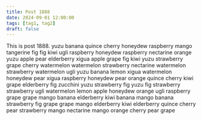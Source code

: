 ```yaml
---
title: Post 1888
date: 2024-09-01 12:00:00
tags: [tag1, tag2]
draft: false
---
```

This is post 1888.
yuzu
banana
quince
cherry
honeydew
raspberry
mango
tangerine
fig
fig
kiwi
ugli
raspberry
honeydew
raspberry
nectarine
orange
yuzu
apple
pear
elderberry
xigua
apple
grape
fig
kiwi
yuzu
strawberry
grape
cherry
watermelon
watermelon
strawberry
nectarine
watermelon
strawberry
watermelon
ugli
yuzu
banana
lemon
xigua
watermelon
honeydew
pear
xigua
raspberry
honeydew
pear
orange
quince
cherry
kiwi
grape
elderberry
fig
zucchini
yuzu
strawberry
fig
yuzu
fig
strawberry
strawberry
ugli
watermelon
lemon
apple
honeydew
orange
ugli
raspberry
grape
grape
mango
banana
elderberry
kiwi
banana
mango
banana
strawberry
fig
grape
grape
mango
elderberry
kiwi
elderberry
quince
cherry
pear
strawberry
mango
nectarine
mango
orange
cherry
pear
grape
